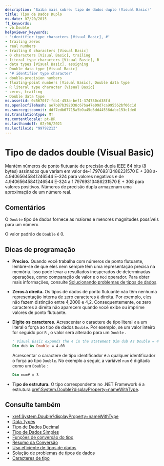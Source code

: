 ```yaml
---
description: 'Saiba mais sobre: tipo de dados duplo (Visual Basic)'
title: Tipo de Dados Duplo
ms.date: 07/20/2015
f1_keywords:
- vb.Double
helpviewer_keywords:
- 'identifier type characters [Visual Basic], #'
- trailing zeros
- real numbers
- trailing 0 characters [Visual Basic]
- 0 characters [Visual Basic], trailing
- literal type characters [Visual Basic], R
- data types [Visual Basic], assigning
- Double data type [Visual Basic]
- '# identifier type character'
- double-precision numbers
- floating-point numbers [Visual Basic], Double data type
- R literal type character [Visual Basic]
- zeros, trailing
- Double data type
ms.assetid: 0c5670f7-fcb1-453a-bef1-374730cd38fd
ms.openlocfilehash: ae7b87b392038c67ba47e09d7ca995562bf06c1d
ms.sourcegitcommit: ddf7edb67715a5b9a45e3dd44536dabc153c1de0
ms.translationtype: MT
ms.contentlocale: pt-BR
ms.lasthandoff: 02/06/2021
ms.locfileid: "99792213"
---
```

# <a name="double-data-type-visual-basic"></a>Tipo de dados double (Visual Basic)

Mantém números de ponto flutuante de precisão dupla IEEE 64 bits (8 bytes) assinados que variam em valor de-1.79769313486231570 E + 308 a-4.94065645841246544 E-324 para valores negativos e de 4.94065645841246544 E-324 a 1.79769313486231570 E + 308 para valores positivos. Números de precisão dupla armazenam uma aproximação de um número real.

## <a name="remarks"></a>Comentários

O `Double` tipo de dados fornece as maiores e menores magnitudes possíveis para um número.

O valor padrão de `Double` é 0.

## <a name="programming-tips"></a>Dicas de programação

- **Preciso.** Quando você trabalha com números de ponto flutuante, lembre-se de que eles nem sempre têm uma representação precisa na memória. Isso pode levar a resultados inesperados de determinadas operações, como comparação de valor e o `Mod` operador. Para obter mais informações, consulte [Solucionando problemas de tipos de dados](../../programming-guide/language-features/data-types/troubleshooting-data-types.md).

- **Zeros à direita.** Os tipos de dados de ponto flutuante não têm nenhuma representação interna de zero caracteres à direita. Por exemplo, eles não fazem distinção entre 4,2000 e 4,2. Consequentemente, os zero caracteres à direita não aparecem quando você exibe ou imprime valores de ponto flutuante.

- **Digite os caracteres.** Acrescentar o caractere de tipo literal `R` a um literal o força ao tipo de dados `Double`. Por exemplo, se um valor inteiro for seguido por `R` , o valor será alterado para um `Double` .

  ```vb
  ' Visual Basic expands the 4 in the statement Dim dub As Double = 4R to 4.0:
  Dim dub As Double = 4.0R
  ```

  Acrescentar o caractere de tipo identificador `#` a qualquer identificador o força ao tipo `Double`. No exemplo a seguir, a variável `num` é digitada como um `Double` :

  ```vb
  Dim num# = 3
  ```

- **Tipo de estrutura.** O tipo correspondente no .NET Framework é a estrutura <xref:System.Double?displayProperty=nameWithType>.

## <a name="see-also"></a>Consulte também

- <xref:System.Double?displayProperty=nameWithType>
- [Data Types](index.md)
- [Tipo de Dados Decimal](decimal-data-type.md)
- [Tipo de Dados Simples](single-data-type.md)
- [Funções de conversão do tipo](../functions/type-conversion-functions.md)
- [Resumo da Conversão](../keywords/conversion-summary.md)
- [Uso eficiente de tipos de dados](../../programming-guide/language-features/data-types/efficient-use-of-data-types.md)
- [Solução de problemas de tipos de dados](../../programming-guide/language-features/data-types/troubleshooting-data-types.md)
- [Caracteres de tipo](../../programming-guide/language-features/data-types/type-characters.md)
